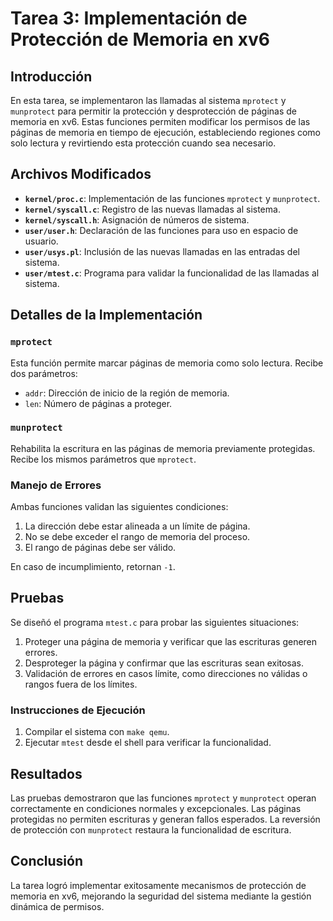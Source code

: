 # Tarea 3: Implementación de Protección de Memoria en xv6

## Introducción

En esta tarea, se implementaron las llamadas al sistema `mprotect` y `munprotect` para permitir la protección y desprotección de páginas de memoria en xv6. Estas funciones permiten modificar los permisos de las páginas de memoria en tiempo de ejecución, estableciendo regiones como solo lectura y revirtiendo esta protección cuando sea necesario.

## Archivos Modificados

- **`kernel/proc.c`**: Implementación de las funciones `mprotect` y `munprotect`.
- **`kernel/syscall.c`**: Registro de las nuevas llamadas al sistema.
- **`kernel/syscall.h`**: Asignación de números de sistema.
- **`user/user.h`**: Declaración de las funciones para uso en espacio de usuario.
- **`user/usys.pl`**: Inclusión de las nuevas llamadas en las entradas del sistema.
- **`user/mtest.c`**: Programa para validar la funcionalidad de las llamadas al sistema.

## Detalles de la Implementación

### `mprotect`

Esta función permite marcar páginas de memoria como solo lectura. Recibe dos parámetros:
- `addr`: Dirección de inicio de la región de memoria.
- `len`: Número de páginas a proteger.

### `munprotect`

Rehabilita la escritura en las páginas de memoria previamente protegidas. Recibe los mismos parámetros que `mprotect`.

### Manejo de Errores

Ambas funciones validan las siguientes condiciones:
1. La dirección debe estar alineada a un límite de página.
2. No se debe exceder el rango de memoria del proceso.
3. El rango de páginas debe ser válido.

En caso de incumplimiento, retornan `-1`.

## Pruebas

Se diseñó el programa `mtest.c` para probar las siguientes situaciones:
1. Proteger una página de memoria y verificar que las escrituras generen errores.
2. Desproteger la página y confirmar que las escrituras sean exitosas.
3. Validación de errores en casos límite, como direcciones no válidas o rangos fuera de los límites.

### Instrucciones de Ejecución

1. Compilar el sistema con `make qemu`.
2. Ejecutar `mtest` desde el shell para verificar la funcionalidad.

## Resultados

Las pruebas demostraron que las funciones `mprotect` y `munprotect` operan correctamente en condiciones normales y excepcionales. Las páginas protegidas no permiten escrituras y generan fallos esperados. La reversión de protección con `munprotect` restaura la funcionalidad de escritura.

## Conclusión

La tarea logró implementar exitosamente mecanismos de protección de memoria en xv6, mejorando la seguridad del sistema mediante la gestión dinámica de permisos.

